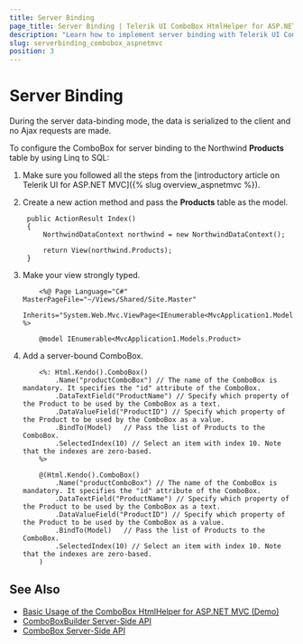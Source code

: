 ```yaml
---
title: Server Binding
page_title: Server Binding | Telerik UI ComboBox HtmlHelper for ASP.NET MVC
description: "Learn how to implement server binding with Telerik UI ComboBox HtmlHelper for ASP.NET MVC."
slug: serverbinding_combobox_aspnetmvc
position: 3
---
```


# Server Binding

During the server data-binding mode, the data is serialized to the client and no Ajax requests are made.

To configure the ComboBox for server binding to the Northwind **Products** table by using Linq to SQL:

1. Make sure you followed all the steps from the [introductory article on Telerik UI for ASP.NET MVC]({% slug overview_aspnetmvc %}).
1. Create a new action method and pass the **Products** table as the model.

        public ActionResult Index()
        {
            NorthwindDataContext northwind = new NorthwindDataContext();

            return View(northwind.Products);
        }

1. Make your view strongly typed.

    ```ASPX
        <%@ Page Language="C#" MasterPageFile="~/Views/Shared/Site.Master"
            Inherits="System.Web.Mvc.ViewPage<IEnumerable<MvcApplication1.Models.Product>>" %>
    ```
    ```Razor
        @model IEnumerable<MvcApplication1.Models.Product>
    ```

1.  Add a server-bound ComboBox.

    ```ASPX
        <%: Html.Kendo().ComboBox()
            .Name("productComboBox") // The name of the ComboBox is mandatory. It specifies the "id" attribute of the ComboBox.
            .DataTextField("ProductName") // Specify which property of the Product to be used by the ComboBox as a text.
            .DataValueField("ProductID") // Specify which property of the Product to be used by the ComboBox as a value.
            .BindTo(Model)   // Pass the list of Products to the ComboBox.
            .SelectedIndex(10) // Select an item with index 10. Note that the indexes are zero-based.
        %>
    ```
    ```Razor
        @(Html.Kendo().ComboBox()
            .Name("productComboBox") // The name of the ComboBox is mandatory. It specifies the "id" attribute of the ComboBox.
            .DataTextField("ProductName") // Specify which property of the Product to be used by the ComboBox as a text.
            .DataValueField("ProductID") // Specify which property of the Product to be used by the ComboBox as a value.
            .BindTo(Model)   // Pass the list of Products to the ComboBox.
            .SelectedIndex(10) // Select an item with index 10. Note that the indexes are zero-based.
        )
    ```

## See Also

* [Basic Usage of the ComboBox HtmlHelper for ASP.NET MVC (Demo)](https://demos.telerik.com/aspnet-mvc/combobox)
* [ComboBoxBuilder Server-Side API](http://docs.telerik.com/aspnet-mvc/api/Kendo.Mvc.UI.Fluent/ComboBoxBuilder)
* [ComboBox Server-Side API](/api/combobox)
